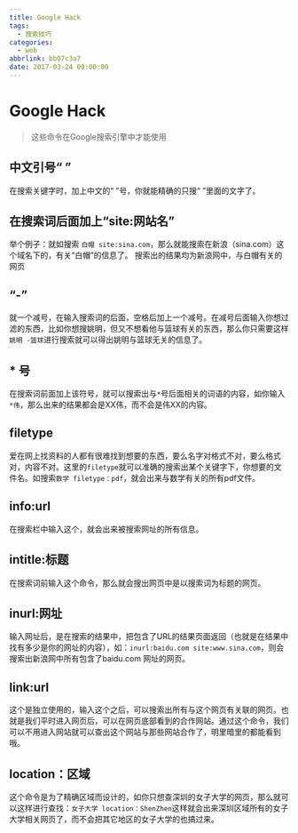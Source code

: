 ```yaml
---
title: Google Hack
tags:
  - 搜索技巧
categories: 
  - web
abbrlink: bb07c3a7
date: 2017-03-24 00:00:00
---
```


# Google Hack

>这些命令在Google搜索引擎中才能使用



## 中文引号“ ”

在搜索关键字时，加上中文的“ ”号，你就能精确的只搜“ ”里面的文字了。



## 在搜索词后面加上“site:网站名”

举个例子：就如搜索 `白帽 site:sina.com`，那么就能搜索在新浪（sina.com）这个域名下的，有关“白帽”的信息了。
搜索出的结果均为新浪网中，与白帽有关的网页

<!--more-->



## “-”

就一个减号，在输入搜索词的后面，空格后加上一个减号。在减号后面输入你想过滤的东西，比如你想搜姚明，但又不想看他与篮球有关的东西，那么你只需要这样`姚明 -篮球`进行搜索就可以得出姚明与篮球无关的信息了。



## * 号

在搜索词前面加上该符号，就可以搜索出与`*`号后面相关的词语的内容，如你输入`*伟`，那么出来的结果都会是XX伟，而不会是伟XX的内容。



## filetype

爱在网上找资料的人都有很难找到想要的东西，要么名字对格式不对，要么格式对，内容不对。这里的`filetype`就可以准确的搜索出某个关键字下，你想要的文件名。如搜索`数学 filetype：pdf`，就会出来与数学有关的所有pdf文件。



## info:url

在搜索栏中输入这个，就会出来被搜索网址的所有信息。



## intitle:标题

在搜索词前输入这个命令，那么就会搜出网页中是以搜索词为标题的网页。



## inurl:网址

输入网址后，是在搜索的结果中，把包含了URL的结果页面返回（也就是在结果中找有多少是你的网址的内容），如：`inurl:baidu.com site:www.sina.com`，则会搜索出新浪网中所有包含了baidu.com 网址的网页。



## link:url

这个是独立使用的，输入这个之后，可以搜索出所有与这个网页有关联的网页。也就是我们平时进入网页后，可以在网页底部看到的合作网站。通过这个命令，我们可以不用进入网站就可以查出这个网站与那些网站合作了，明里暗里的都能看到哦。



## location：区域

这个命令是为了精确区域而设计的，如你只想查深圳的女子大学的网页，那么就可以这样进行查找：`女子大学 location：ShenZhen`这样就会出来深圳区域所有的女子大学相关网页了，而不会把其它地区的女子大学的也搞过来。

